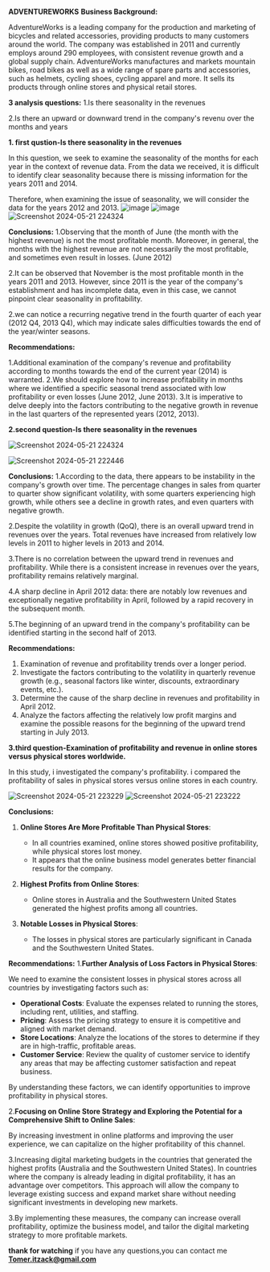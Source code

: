 **ADVENTUREWORKS**
**Business Background:**

AdventureWorks is a leading company for the production and marketing of bicycles and related accessories, providing products to many customers around the world.
The company was established in 2011 and currently employs around 290 employees, with consistent revenue growth and a global supply chain.
AdventureWorks manufactures and markets mountain bikes, road bikes as well as a wide range of spare parts and accessories, such as helmets, cycling shoes, cycling apparel and more.
It sells its products through online stores and physical retail stores.


**3 analysis questions:**
1.Is there seasonality in the revenues

2.Is there an upward or downward trend in the company's revenu over the months and years




**1. first qustion-Is there seasonality in the revenues**

In this question, we seek to examine the seasonality of the months for each year in the context of revenue data. From the data we received, it is difficult to identify clear seasonality because there is missing information for the years 2011 and 2014.

Therefore, when examining the issue of seasonality, we will consider the data for the years 2012 and 2013.
![image](https://github.com/tomerItzack/adventureWorks/assets/117035943/06fa8b25-1253-40c2-b999-0a00bc400cd9)
![image](https://github.com/tomerItzack/adventureWorks/assets/117035943/75ef6cb9-b05e-4194-b960-3c20f6973710)
![Screenshot 2024-05-21 224324](https://github.com/tomerItzack/adventureWorks-Analysis/assets/117035943/08f0e2ee-7d3f-45e1-adc3-ab6803be0f19)





**Conclusions:**
1.Observing that the month of June (the month with the highest revenue) is not the most profitable month. Moreover, in general, the months with the highest revenue are not necessarily the most profitable, and sometimes even result in losses. (June 2012)

2.It can be observed that November is the most profitable month in the years 2011 and 2013. However, since 2011 is the year of the company's establishment and has incomplete data, even in this case, we cannot pinpoint clear seasonality in profitability.

2.we can notice a recurring negative trend in the fourth quarter of each year (2012 Q4, 2013 Q4), which may indicate sales difficulties towards the end of the year/winter seasons.

**Recommendations:**

1.Additional examination of the company's revenue and profitability according to months towards the end of the current year (2014) is warranted.
2.We should explore how to increase profitability in months where we identified a specific seasonal trend associated with low profitability or even losses (June 2012, June 2013).
3.It is imperative to delve deeply into the factors contributing to the negative growth in revenue in the last quarters of the represented years (2012, 2013).




**2.second question-Is there seasonality in the revenues**

![Screenshot 2024-05-21 224324](https://github.com/tomerItzack/adventureWorks-Analysis/assets/117035943/c14afa1a-49cb-4361-8202-fd8e74e712c7)

![Screenshot 2024-05-21 222446](https://github.com/tomerItzack/adventureWorks/assets/117035943/7a9ec5a9-723f-4ec4-b78c-547d8e53568b)



**Conclusions:**
1.According to the data, there appears to be instability in the company's growth over time. The percentage changes in sales from quarter to quarter show significant volatility, with some quarters experiencing high growth, while others see a decline in growth rates, and even quarters with negative growth.

2.Despite the volatility in growth (QoQ), there is an overall upward trend in revenues over the years. Total revenues have increased from relatively low levels in 2011 to higher levels in 2013 and 2014.

3.There is no correlation between the upward trend in revenues and profitability. While there is a consistent increase in revenues over the years, profitability remains relatively marginal.

4.A sharp decline in April 2012 data: there are notably low revenues and exceptionally negative profitability in April, followed by a rapid recovery in the subsequent month.

5.The beginning of an upward trend in the company's profitability can be identified starting in the second half of 2013.



**Recommendations:**
1. Examination of revenue and profitability trends over a longer period.
2. Investigate the factors contributing to the volatility in quarterly revenue growth (e.g., seasonal factors like winter, discounts, extraordinary events, etc.).
3. Determine the cause of the sharp decline in revenues and profitability in April 2012.
4. Analyze the factors affecting the relatively low profit margins and examine the possible reasons for the beginning of the upward trend starting in July 2013.



**3.third question-Examination of profitability and revenue in online stores versus physical stores worldwide.**


In this study, i investigated the company's profitability. i compared the profitability of sales in physical stores versus online stores in each country.

![Screenshot 2024-05-21 223229](https://github.com/tomerItzack/adventureWorks/assets/117035943/56217577-8828-49c0-830a-cccf31c72117)
![Screenshot 2024-05-21 223222](https://github.com/tomerItzack/adventureWorks/assets/117035943/6b05302b-ae71-4870-9b0c-6c45b2a7cb36)

**Conclusions:**
1. **Online Stores Are More Profitable Than Physical Stores**:
    - In all countries examined, online stores showed positive profitability, while physical stores lost money.
    - It appears that the online business model generates better financial results for the company.

2. **Highest Profits from Online Stores**:
    - Online stores in Australia and the Southwestern United States generated the highest profits among all countries.

3. **Notable Losses in Physical Stores**:
    - The losses in physical stores are particularly significant in Canada and the Southwestern United States.



**Recommendations:**
1.**Further Analysis of Loss Factors in Physical Stores**:

We need to examine the consistent losses in physical stores across all countries by investigating factors such as:

- **Operational Costs**: Evaluate the expenses related to running the stores, including rent, utilities, and staffing.
- **Pricing**: Assess the pricing strategy to ensure it is competitive and aligned with market demand.
- **Store Locations**: Analyze the locations of the stores to determine if they are in high-traffic, profitable areas.
- **Customer Service**: Review the quality of customer service to identify any areas that may be affecting customer satisfaction and repeat business.

By understanding these factors, we can identify opportunities to improve profitability in physical stores.

2.**Focusing on Online Store Strategy and Exploring the Potential for a Comprehensive Shift to Online Sales**:

By increasing investment in online platforms and improving the user experience, we can capitalize on the higher profitability of this channel.

3.Increasing digital marketing budgets in the countries that generated the highest profits (Australia and the Southwestern United States). In countries where the company is already leading in digital profitability, it has an advantage over competitors. This approach will allow the company to leverage existing success and expand market share without needing significant investments in developing new markets.

3.By implementing these measures, the company can increase overall profitability, optimize the business model, and tailor the digital marketing strategy to more profitable markets.








**thank for watching**
if you have any questions,you can contact me
**Tomer.itzack@gmail.com**





































